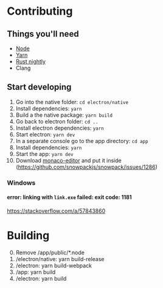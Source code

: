 # Contributing

## Things you'll need

- [Node](https://nodejs.org/en/download/)
- [Yarn](https://classic.yarnpkg.com/en/docs/install)
- [Rust nightly](https://www.rust-lang.org/tools/install)
- Clang

## Start developing

1. Go into the native folder: `cd electron/native`
2. Install dependencies: `yarn`
3. Build a the native package: `yarn build`
4. Go back to electron folder: `cd ..`
5. Install electron dependencies: `yarn`
6. Start electron: `yarn dev`
7. In a separate console go to the app directory: `cd app`
8. Install dependencies: `yarn`
9. Start the app: `yarn dev`
10. Download [monaco-editor](https://microsoft.github.io/monaco-editor) and put it inside (https://github.com/snowpackjs/snowpack/issues/1286)

### Windows

#### error: linking with `link.exe` failed: exit code: 1181

https://stackoverflow.com/a/57843860

# Building

0. Remove /app/public/\*.node
1. /electron/native: yarn build-release
2. /electron: yarn build-webpack
3. /app: yarn build
4. /electron: yarn build
